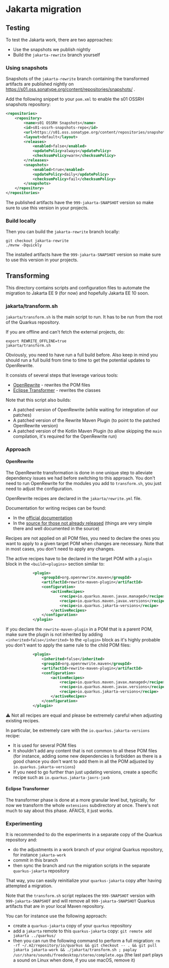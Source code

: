 # Jakarta migration

## Testing

To test the Jakarta work, there are two approaches:

- Use the snapshots we publish nightly
- Build the `jakarta-rewrite` branch yourself

### Using snapshots

Snapshots of the `jakarta-rewrite` branch containing the transformed artifacts are published nightly on https://s01.oss.sonatype.org/content/repositories/snapshots/ .

Add the following snippet to your `pom.xml` to enable the s01 OSSRH snapshots repository:

```xml
<repositories>
    <repository>
        <name>s01 OSSRH Snapshots</name>
        <id>s01-ossrh-snapshots-repo</id>
        <url>https://s01.oss.sonatype.org/content/repositories/snapshots/</url>
        <layout>default</layout>
        <releases>
            <enabled>false</enabled>
            <updatePolicy>always</updatePolicy>
            <checksumPolicy>warn</checksumPolicy>
        </releases>
        <snapshots>
            <enabled>true</enabled>
            <updatePolicy>daily</updatePolicy>
            <checksumPolicy>fail</checksumPolicy>
        </snapshots>
    </repository>
</repositories>
```

The published artifacts have the `999-jakarta-SNAPSHOT` version so make sure to use this version in your projects.

### Build locally

Then you can build the `jakarta-rewrite` branch locally:

```
git checkout jakarta-rewrite
./mvnw -Dquickly
```

The installed artifacts have the `999-jakarta-SNAPSHOT` version so make sure to use this version in your projects.

## Transforming

This directory contains scripts and configuration files to automate the migration to Jakarta EE 9 (for now) and hopefully Jakarta EE 10 soon.

### jakarta/transform.sh

`jakarta/transform.sh` is the main script to run.
It has to be run from the root of the Quarkus repository.

If you are offline and can't fetch the external projects, do:
```
export REWRITE_OFFLINE=true
jakarta/transform.sh
```
Obviously, you need to have run a full build before.
Also keep in mind you should run a full build from time to time to get the potential updates to OpenRewrite.

It consists of several steps that leverage various tools:

- [OpenRewrite](https://github.com/openrewrite/rewrite) - rewrites the POM files
- [Eclipse Transformer](https://projects.eclipse.org/projects/technology.transformer) - rewrites the classes

Note that this script also builds:

- A patched version of OpenRewrite (while waiting for integration of our patches)
- A patched version of the Rewrite Maven Plugin (to point to the patched OpenRewrite version)
- A patched version of the Kotlin Maven Plugin (to allow skipping the `main` compilation, it's required for the OpenRewrite run)

### Approach

#### OpenRewrite

The OpenRewrite transformation is done in one unique step to alleviate dependency issues we had before switching to this approach.
You don't need to run OpenRewrite for the modules you add to `transform.sh`, you just need to adjust the configuration.

OpenRewrite recipes are declared in the `jakarta/rewrite.yml` file.

Documentation for writing recipes can be found:

- In the [official documentation](https://docs.openrewrite.org/reference/recipes/maven)
- In the [source for those not already released](https://github.com/gsmet/rewrite/tree/main/rewrite-maven/src/main/java/org/openrewrite/maven) (things are very simple there and well documented in the source)

Recipes are not applied on all POM files, you need to declare the ones you want to apply to a given target POM when changes are necessary.
Note that in most cases, you don't need to apply any changes.

The active recipes have to be declared in the target POM with a `plugin` block in the `<build><plugins>` section similar to:

```xml
            <plugin>
                <groupId>org.openrewrite.maven</groupId>
                <artifactId>rewrite-maven-plugin</artifactId>
                <configuration>
                    <activeRecipes>
                        <recipe>io.quarkus.maven.javax.managed</recipe>
                        <recipe>io.quarkus.maven.javax.versions</recipe>
                        <recipe>io.quarkus.jakarta-versions</recipe>
                    </activeRecipes>
                </configuration>
            </plugin>
```

If you declare the `rewrite-maven-plugin` in a POM that is a parent POM, make sure the plugin is not inherited by adding `<inherited>false</inherited>` to the `<plugin>` block
as it's highly probable you don't want to apply the same rule to the child POM files:

```xml
            <plugin>
                <inherited>false</inherited>
                <groupId>org.openrewrite.maven</groupId>
                <artifactId>rewrite-maven-plugin</artifactId>
                <configuration>
                    <activeRecipes>
                        <recipe>io.quarkus.maven.javax.managed</recipe>
                        <recipe>io.quarkus.maven.javax.versions</recipe>
                        <recipe>io.quarkus.jakarta-versions</recipe>
                    </activeRecipes>
                </configuration>
            </plugin>
```

:warning: Not all recipes are equal and please be extremely careful when adjusting existing recipes.

In particular, be extremely care with the `io.quarkus.jakarta-versions` recipe:

- It is used for several POM files
- It shouldn't add any content that is not common to all these POM files (for instance, adding some new dependencies is forbidden as there is a good chance you don't want to add them in all the POM adjusted by `io.quarkus.jakarta-versions`)
- If you need to go further than just updating versions, create a specific recipe such as `io.quarkus.jakarta-jaxrs-jaxb`

#### Eclipse Transformer

The transformer phase is done at a more granular level but, typically, for now we transform the whole `extensions` subdirectory at once.
There's not much to say about this phase.
AFAICS, it just works.

### Experimenting

It is recommended to do the experiments in a separate copy of the Quarkus repository and:

- do the adjustments in a work branch of your original Quarkus repository, for instance `jakarta-work`
- commit in this branch
- then sync the branch and run the migration scripts in the separate `quarkus-jakarta` repository

That way, you can easily reinitialize your `quarkus-jakarta` copy after having attempted a migration.

Note that the `transform.sh` script replaces the `999-SNAPSHOT` version with `999-jakarta-SNAPSHOT` and will remove all `999-jakarta-SNAPSHOT` Quarkus artifacts that are in your local Maven repository.

You can for instance use the following approach:

- create a `quarkus-jakarta` copy of your `quarkus` repository
- add a `jakarta` remote to this `quarkus-jakarta` copy: `git remote add jakarta ../quarkus/`
- then you can run the following command to perform a full migration: `rm -rf ~/.m2/repository/io/quarkus && git checkout -- . && git pull jakarta jakarta-work && ./jakarta/transform.sh ; paplay /usr/share/sounds/freedesktop/stereo/complete.oga` (the last part plays a sound on Linux when done, if you use macOS, remove it)
